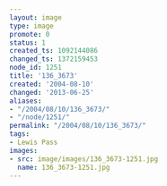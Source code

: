 ```yaml
---
layout: image
type: image
promote: 0
status: 1
created_ts: 1092144086
changed_ts: 1372159453
node_id: 1251
title: '136_3673'
created: '2004-08-10'
changed: '2013-06-25'
aliases:
- "/2004/08/10/136_3673/"
- "/node/1251/"
permalink: "/2004/08/10/136_3673/"
tags:
- Lewis Pass
images:
- src: image/images/136_3673-1251.jpg
  name: 136_3673-1251.jpg
---
```


